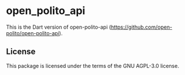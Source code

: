 # open_polito_api

This is the Dart version of open-polito-api (https://github.com/open-polito/open-polito-api).

## License

This package is licensed under the terms of the GNU AGPL-3.0 license.
